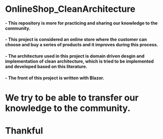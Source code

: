 # OnlineShop_CleanArchitecture

#### - This repository is more for practicing and sharing our knowledge to the community.
#### - This project is considered an online store where the customer can choose and buy a series of products and it improves during this process.
#### - The architecture used in this project is domain driven desgin and implementation of clean architecture, which is tried to be implemented and developed based on this literature.
#### - The front of this project is written with Blazor.

# We try to be able to transfer our knowledge to the community.

# Thankful
